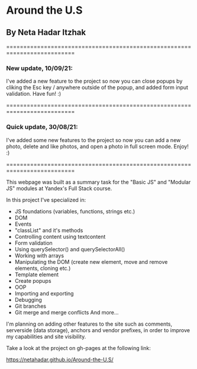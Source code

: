 # **Around the U.S** 
## **By Neta Hadar Itzhak**

==========================================================================
### New update, 10/09/21:
I've added a new feature to the project so now you can close popups by cliking
the Esc key / anywhere outside of the popup, and added form input validation. 
Have fun! :)

==========================================================================
### Quick update, 30/08/21:
I've added some new features to the project so now you can add a new photo, 
delete and like photos, and open a photo in full screen mode. Enjoy! :)
  
==========================================================================

This webpage was built as a summary task for the "Basic JS" and "Modular JS" modules at Yandex's Full Stack course.

In this project I've specialized in: 
  * JS foundations (variables, functions, strings etc.)
  * DOM
  * Events
  * "classList" and it's methods
  * Controlling content using textcontent
  * Form validation
  * Using querySelector() and querySelectorAll()
  * Working with arrays
  * Manipulating the DOM (create new element, move and remove elements, cloning etc.)
  * Template element
  * Create popups
  * OOP
  * Importing and exporting
  * Debugging
  * Git branches
  * Git merge and merge conflicts
  And more...

I'm planning on adding other features to the site such as comments, serverside (data storage), anchors and vendor prefixes,
in order to improve my capabilities and site visibility.

 Take a look at the project on gh-pages at the following link:
 
https://netahadar.github.io/Around-the-U.S/
